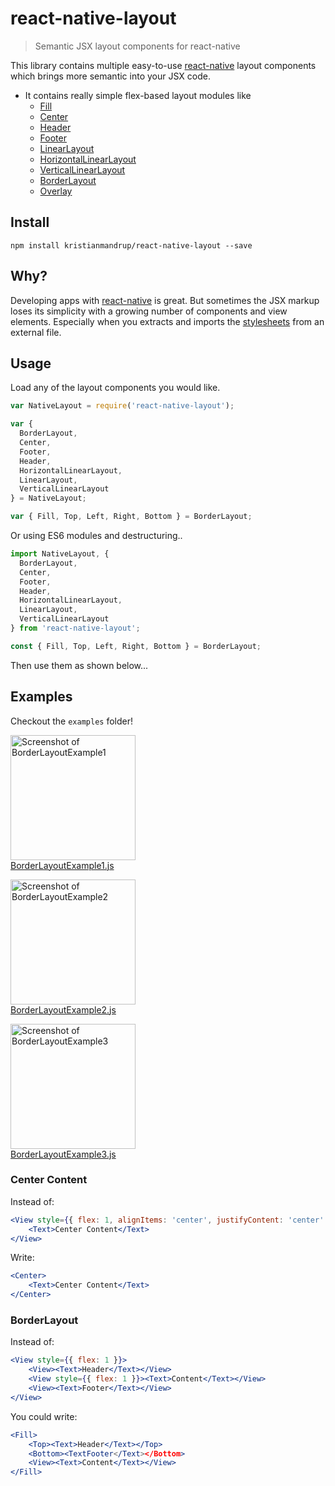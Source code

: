 # react-native-layout

> Semantic JSX layout components for react-native

This library contains multiple easy-to-use
[react-native](https://facebook.github.io/react-native/) layout components
which brings more semantic into your JSX code.

* It contains really simple flex-based layout modules like
  * [Fill](/lib/Fill.js)
  * [Center](/lib/Center.js)
  * [Header](/lib/Header.js)
  * [Footer](/lib/Footer.js)
  * [LinearLayout](/lib/LinearLayout.js)
  * [HorizontalLinearLayout](/lib/HorizontalLinearLayout.js)
  * [VerticalLinearLayout](/lib/HorizontalLinearLayout.js)
  * [BorderLayout](/lib/BorderLayout.js)
  * [Overlay](/lib/Overlay.js)

## Install

    npm install kristianmandrup/react-native-layout --save

## Why?

Developing apps with [react-native](https://facebook.github.io/react-native/)
is great. But sometimes the JSX markup loses its simplicity with a growing
number of components and view elements.
Especially when you extracts and imports the
[stylesheets](https://facebook.github.io/react-native/docs/stylesheet.html)
from an external file.

## Usage

Load any of the layout components you would like.

```js
var NativeLayout = require('react-native-layout');

var {
  BorderLayout,
  Center,
  Footer,
  Header,
  HorizontalLinearLayout,
  LinearLayout,
  VerticalLinearLayout
} = NativeLayout;

var { Fill, Top, Left, Right, Bottom } = BorderLayout;
```

Or using ES6 modules and destructuring..

```js
import NativeLayout, {
  BorderLayout,
  Center,
  Footer,
  Header,
  HorizontalLinearLayout,
  LinearLayout,
  VerticalLinearLayout
} from 'react-native-layout';

const { Fill, Top, Left, Right, Bottom } = BorderLayout;
```

Then use them as shown below...

## Examples

Checkout the `examples` folder!

<img width="200" alt="Screenshot of BorderLayoutExample1" src="https://raw.githubusercontent.com/jerolimov/react-native-layout/master/screenshots/BorderLayoutExample1.png"><br/>
[BorderLayoutExample1.js](/examples/BorderLayoutExample1.js)

<img width="200" alt="Screenshot of BorderLayoutExample2" src="https://raw.githubusercontent.com/jerolimov/react-native-layout/master/screenshots/BorderLayoutExample2.png"><br/>
[BorderLayoutExample2.js](/examples/BorderLayoutExample2.js)

<img width="200" alt="Screenshot of BorderLayoutExample3" src="https://raw.githubusercontent.com/jerolimov/react-native-layout/master/screenshots/BorderLayoutExample3.png"><br/>
[BorderLayoutExample3.js](/examples/BorderLayoutExample3.js)

### Center Content

Instead of:

```jsx
<View style={{ flex: 1, alignItems: 'center', justifyContent: 'center' }}>
    <Text>Center Content</Text>
</View>
```

Write:

```jsx
<Center>
    <Text>Center Content</Text>
</Center>
```

### BorderLayout

Instead of:

```jsx
<View style={{ flex: 1 }}>
    <View><Text>Header</Text></View>
    <View style={{ flex: 1 }}><Text>Content</Text></View>
    <View><Text>Footer</Text></View>
</View>
```

You could write:

```jsx
<Fill>
    <Top><Text>Header</Text></Top>
    <Bottom><TextFooter</Text></Bottom>
    <View><Text>Content</Text></View>
</Fill>
```
